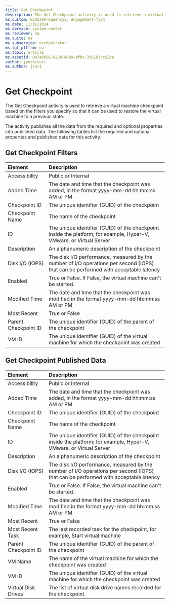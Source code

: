 ```yaml
---
title: Get Checkpoint
description: The Get Checkpoint activity is used to retrieve a virtual machine checkpoint based on the filters you specify so that it can be used to restore the virtual machine to a previous state.
ms.custom: UpdateFrequency3, engagement-fy24
ms.date: 11/01/2024
ms.service: system-center
ms.reviewer: na
ms.suite: na
ms.subservice: orchestrator
ms.tgt_pltfrm: na
ms.topic: article
ms.assetid: 047a8606-628d-4689-bfbc-336163cc52ba
author: jyothisuri
ms.author: jsuri
---
```


# Get Checkpoint

The Get Checkpoint activity is used to retrieve a virtual machine checkpoint based on the filters you specify so that it can be used to restore the virtual machine to a previous state.

The activity publishes all the data from the required and optional properties into published data. The following tables list the required and optional properties and published data for this activity.

## Get Checkpoint Filters

| Element   | Description   |
|:---|:---|
| Accessibility   | Public or Internal   |  
| Added Time   | The date and time that the checkpoint was added, in the format yyyy-mm-dd hh:mm:ss AM or PM   |  
| Checkpoint ID   | The unique identifier (GUID) of the checkpoint   |  
| Checkpoint Name   | The name of the checkpoint   |  
| ID   | The unique identifier (GUID) of the checkpoint inside the platform; for example, Hyper-V, VMware, or Virtual Server   |  
| Description   | An alphanumeric description of the checkpoint   |  
| Disk I/O (IOPS)   | The disk I/O performance, measured by the number of I/O operations per second (IOPS) that can be performed with acceptable latency |  
| Enabled   | True or False. If False, the virtual machine can't be started.   |  
| Modified Time   | The date and time that the checkpoint was modified in the format yyyy-mm-dd hh:mm:ss AM or PM   |  
| Most Recent   | True or False   |  
| Parent Checkpoint ID | The unique identifier (GUID) of the parent of the checkpoint   |  
| VM ID   | The unique identifier (GUID) of the virtual machine for which the checkpoint was created   |  

## Get Checkpoint Published Data

| Element   | Description   |
|:---|:---|
| Accessibility   | Public or Internal   |  
| Added Time   | The date and time that the checkpoint was added, in the format yyyy-mm-dd hh:mm:ss AM or PM   |  
| Checkpoint ID   | The unique identifier (GUID) of the checkpoint   |  
| Checkpoint Name   | The name of the checkpoint   |  
| ID   | The unique identifier (GUID) of the checkpoint inside the platform; for example, Hyper-V, VMware, or Virtual Server   |  
| Description   | An alphanumeric description of the checkpoint   |  
| Disk I/O (IOPS)   | The disk I/O performance, measured by the number of I/O operations per second (IOPS) that can be performed with acceptable latency |  
| Enabled   | True or False. If False, the virtual machine can't be started.   |  
| Modified Time   | The date and time that the checkpoint was modified in the format yyyy-mm-dd hh:mm:ss AM or PM   |  
| Most Recent   | True or False   |  
| Most Recent Task   | The last recorded task for the checkpoint, for example, Start virtual machine   |  
| Parent Checkpoint ID | The unique identifier (GUID) of the parent of the checkpoint   |  
| VM Name   | The name of the virtual machine for which the checkpoint was created   |  
| VM ID   | The unique identifier (GUID) of the virtual machine for which the checkpoint was created   |  
| Virtual Disk Drives  | The list of virtual disk drive names recorded for the checkpoint   |  
